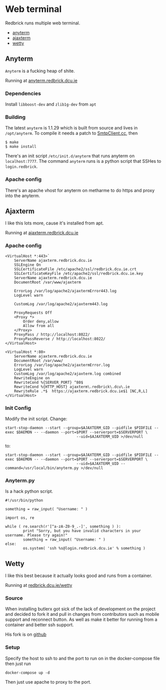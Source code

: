 # Web terminal
Redbrick runs multiple web terminal.
  - [anyterm](#anyterm)
  - [ajaxterm](#ajaxterm)
  - [wetty](#wetty)

## Anyterm
`Anyterm` is a fucking heap of shite.

Running at [anyterm.redbrick.dcu.ie](https://anyterm.redbrick.dcu.ie)

### Dependencies
Install `libboost-dev` and `zlib1g-dev` from `apt`

### Building
The latest `anyterm` is 1.1.29 which is built from source and lives in
`/opt/anyterm`. To compile it needs a patch to [SmtpClient.cc](https://github.com/gentoo/gentoo-portage-rsync-mirror/blob/master/www-apache/anyterm/files/anyterm-1.1.29-gcc-4.4.patch),
then
```
$ make
$ make install
```
There's an init script `/etc/init.d/anyterm` that runs anyterm on
`localhost:7777`. The command `anyterm` runs is a python script that SSHes to
`login.redbrick`.

### Apache config
There's an apache vhost for anyterm on metharme to do https and proxy into the
anyterm.

## Ajaxterm
I like this lots more, cause it's installed from apt.

Running at [ajaxterm.redbrick.dcu.ie](https://ajaxterm.redbrick.dcu.ie)

### Apache config

```
<VirtualHost *:443>`
	ServerName ajaxterm.redbrick.dcu.ie
	SSLEngine On
	SSLCertificateFile /etc/apache2/ssl/redbrick.dcu.ie.crt
	SSLCertificateKeyFile /etc/apache2/ssl/redbrick.dcu.ie.key
	ServerName ajaxterm.redbrick.dcu.ie
	DocumentRoot /var/www/ajaxterm

	ErrorLog /var/log/apache2/ajaxtermError443.log
	LogLevel warn

	CustomLog /var/log/apache2/ajaxterm443.log

	ProxyRequests Off
	<Proxy *>
		Order deny,allow
		Allow from all
	</Proxy>
	ProxyPass / http://localhost:8022/
	ProxyPassReverse / http://localhost:8022/
</VirtualHost>

<VirtualHost *:80>
	ServerName ajaxterm.redbrick.dcu.ie
	DocumentRoot /var/www/
	ErrorLog /var/log/apache2/ajaxtermError.log
	LogLevel warn
	CustomLog /var/log/apache2/ajaxterm.log combined
	RewriteEngine on
	RewriteCond %{SERVER_PORT} ^80$
	RewriteCond %{HTTP_HOST} ajaxterm\.redbrick\.dcu\.ie
	RewriteRule .*$  https://ajaxterm.redbrick.dcu.ie$1 [NC,R,L]
</VirtualHost>
```

### Init Config
Modify the init script. Change:

```
start-stop-daemon --start --group=$AJAXTERM_GID --pidfile $PIDFILE --exec $DAEMON -- --daemon --port=$PORT --serverport=$SERVERPORT \
                                --uid=$AJAXTERM_UID >/dev/null
```
to:
```
start-stop-daemon --start --group=$AJAXTERM_GID --pidfile $PIDFILE --exec $DAEMON -- --daemon --port=$PORT --serverport=$SERVERPORT \
                                --uid=$AJAXTERM_UID --command=/usr/local/bin/anyterm.py >/dev/null
```

### Anyterm.py
Is a hack python script.

```
#!/usr/bin/python

something = raw_input( "Username: " )

import os, re

while ( re.search(r'[^a-zA-Z0-9_.-]', something ) ):
        print "Sorry, but you have invalid characters in your username. Please try again!"
        something = raw_input( "Username: " )
else:
        os.system( 'ssh %s@login.redbrick.dcu.ie' % something )
```

## Wetty
I like this best because it actually looks good and runs from a container.

Running at [redbrick.dcu.ie/wetty](https://redbrick.dcu.ie/wetty)

### Source
When installing butlerx got sick of the lack of development on the project and
decided to fork it and pull in changes from contributors such as mobile support
and reconnect button. As well as make it better for running from a container and
better ssh support.

His fork is on [github](https://github.com/butlerx/wetty)

### Setup

Specify the host to ssh to and the port to run on in the docker-compose file then just run
```
docker-compose up -d
```
Then just use apache to proxy to the port.
